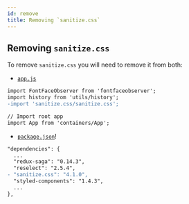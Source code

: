 ```yaml
---
id: remove
title: Removing `sanitize.css`
---
```


## Removing `sanitize.css`

To remove `sanitize.css` you will need to remove it from both:

- [`app.js`](../../app/app.js)

```diff
import FontFaceObserver from 'fontfaceobserver';
import history from 'utils/history';
-import 'sanitize.css/sanitize.css';

// Import root app
import App from 'containers/App';
```

- [`package.json`](../../package.json)!

```diff
"dependencies": {
  ...
  "redux-saga": "0.14.3",
  "reselect": "2.5.4",
- "sanitize.css": "4.1.0",
  "styled-components": "1.4.3",
  ...
},
```
